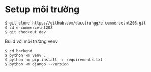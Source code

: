 # Setup môi trường
```
$ git clone https://github.com/ducctrungg/e-commerce.nt208.git
$ cd e-commerce.nt208
$ git checkout dev
```

Build với môi trường venv
```
$ cd backend
$ python -m venv .  
$ python -m pip install -r requirements.txt
$ python -m django --version
```